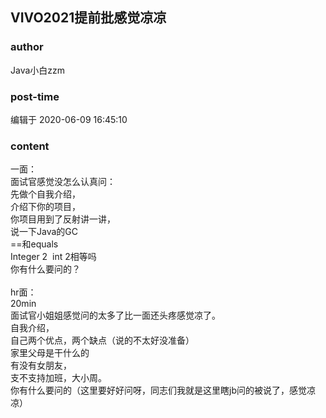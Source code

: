 ## VIVO2021提前批感觉凉凉
### author 
Java小白zzm
### post-time 

编辑于  2020-06-09 16:45:10
### content 
<div class="post-topic-des nc-post-content">
 <div>
  一面：
 </div>
 <div>
  面试官感觉没怎么认真问：
 </div>
 <div>
  先做个自我介绍，
 </div>
 <div>
  介绍下你的项目，
 </div>
 <div>
  你项目用到了反射讲一讲，
 </div>
 <div>
  说一下Java的GC
 </div>
 <div>
  ==和equals
 </div>
 <div>
  Integer 2  int 2相等吗
 </div>
 <div>
  你有什么要问的？
 </div>
 <div>
  <br/>
 </div>
 <div>
  hr面：
 </div>
 <div>
  20min
 </div>
 <div>
  面试官小姐姐感觉问的太多了比一面还头疼感觉凉了。
 </div>
 <div>
  自我介绍，
 </div>
 <div>
  自己两个优点，两个缺点（说的不太好没准备）
 </div>
 <div>
  家里父母是干什么的
 </div>
 <div>
  有没有女朋友，
 </div>
 <div>
  支不支持加班，大小周。
 </div>
 <div>
  你有什么要问的（这里要好好问呀，同志们我就是这里瞎jb问的被说了，感觉凉凉）
 </div>
</div>
